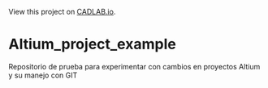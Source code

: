 View this project on [CADLAB.io](https://cadlab.io/project/27244). 

# Altium_project_example
Repositorio de prueba para experimentar con cambios en proyectos Altium y su manejo con GIT
